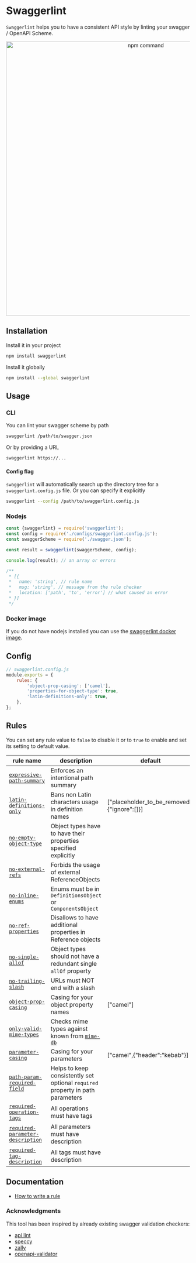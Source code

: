 # Swaggerlint

`Swaggerlint` helps you to have a consistent API style by linting your swagger / OpenAPI Scheme.

<p align="center"><img src="https://user-images.githubusercontent.com/5817809/72013495-0b443700-326f-11ea-9549-84dce1ec861e.png" width="750" alt="npm command"></p>

## Installation

Install it in your project

```sh
npm install swaggerlint
```

Install it globally

```sh
npm install --global swaggerlint
```

## Usage

### CLI

You can lint your swagger scheme by path

```sh
swaggerlint /path/to/swagger.json
```

Or by providing a URL

```sh
swaggerlint https://...
```

#### Config flag

`swaggerlint` will automatically search up the directory tree for a `swaggerlint.config.js` file. Or you can specify it explicitly

```sh
swaggerlint --config /path/to/swaggerlint.config.js
```

### Nodejs

```js
const {swaggerlint} = require('swaggerlint');
const config = require('./configs/swaggerlint.config.js');
const swaggerScheme = require('./swagger.json');

const result = swaggerlint(swaggerScheme, config);

console.log(result); // an array or errors

/**
 * [{
 *   name: 'string', // rule name
 *   msg: 'string', // message from the rule checker
 *   location: ['path', 'to', 'error'] // what caused an error
 * }]
 */
```

### Docker image

If you do not have nodejs installed you can use the [swaggerlint docker image](https://hub.docker.com/r/antonk52/alpine-swaggerlint).

## Config

```js
// swaggerlint.config.js
module.exports = {
    rules: {
        'object-prop-casing': ['camel'],
        'properties-for-object-type': true,
        'latin-definitions-only': true,
    },
};
```

## Rules

You can set any rule value to `false` to disable it or to `true` to enable and set its setting to default value.

<!-- GENERATED_START(id:rulestable;hash:78f3b724d8ef667a4bcef20d6c92d22e) This is generated content, do not modify by hand, to regenerate run "npm run updateDocs" -->

| rule name                                                                                | description                                                                    | default                                     |
| ---------------------------------------------------------------------------------------- | ------------------------------------------------------------------------------ | ------------------------------------------- |
| [`expressive-path-summary`](./src/rules/expressive-path-summary/readme.md)               | Enforces an intentional path summary                                           |                                             |
| [`latin-definitions-only`](./src/rules/latin-definitions-only/readme.md)                 | Bans non Latin characters usage in definition names                            | ["placeholder_to_be_removed",{"ignore":[]}] |
| [`no-empty-object-type`](./src/rules/no-empty-object-type/readme.md)                     | Object types have to have their properties specified explicitly                |                                             |
| [`no-external-refs`](./src/rules/no-external-refs/readme.md)                             | Forbids the usage of external ReferenceObjects                                 |                                             |
| [`no-inline-enums`](./src/rules/no-inline-enums/readme.md)                               | Enums must be in `DefinitionsObject` or `ComponentsObject`                     |                                             |
| [`no-ref-properties`](./src/rules/no-ref-properties/readme.md)                           | Disallows to have additional properties in Reference objects                   |                                             |
| [`no-single-allof`](./src/rules/no-single-allof/readme.md)                               | Object types should not have a redundant single `allOf` property               |                                             |
| [`no-trailing-slash`](./src/rules/no-trailing-slash/readme.md)                           | URLs must NOT end with a slash                                                 |                                             |
| [`object-prop-casing`](./src/rules/object-prop-casing/readme.md)                         | Casing for your object property names                                          | ["camel"]                                   |
| [`only-valid-mime-types`](./src/rules/only-valid-mime-types/readme.md)                   | Checks mime types against known from [`mime-db`](https://npm.im/mime-db)       |                                             |
| [`parameter-casing`](./src/rules/parameter-casing/readme.md)                             | Casing for your parameters                                                     | ["camel",{"header":"kebab"}]                |
| [`path-param-required-field`](./src/rules/path-param-required-field/readme.md)           | Helps to keep consistently set optional `required` property in path parameters |                                             |
| [`required-operation-tags`](./src/rules/required-operation-tags/readme.md)               | All operations must have tags                                                  |                                             |
| [`required-parameter-description`](./src/rules/required-parameter-description/readme.md) | All parameters must have description                                           |                                             |
| [`required-tag-description`](./src/rules/required-tag-description/readme.md)             | All tags must have description                                                 |                                             |

<!-- GENERATED_END(id:rulestable) -->

## Documentation

-   [How to write a rule](./docs/how-to-write-a-rule.md)

### Acknowledgments

This tool has been inspired by already existing swagger validation checkers:

-   [api lint](https://github.com/danielgtaylor/apilint)
-   [speccy](https://github.com/wework/speccy)
-   [zally](https://github.com/zalando/zally)
-   [openapi-validator](https://github.com/IBM/openapi-validator)
